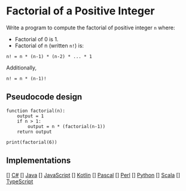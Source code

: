 # Factorial of a Positive Integer

Write a program to compute the factorial of positive integer `n` where:

* Factorial of 0 is 1.
* Factorial of n (written `n!`) is:

```text
n! = n * (n-1) * (n-2) * ... * 1
```

Additionally,

```text
n! = n * (n-1)!
```

## Pseudocode design

```text
function factorial(n):
    output = 1
    if n > 1:
        output = n * (factorial(n-1))
    return output

print(factorial(6))
```

## Implementations

[] [C#](https://github.com/WalterMarch/wm-csharp-playground/tree/main/factorial)
[] [Java](https://github.com/WalterMarch/wm-java-playground/tree/main/factorial)
[] [JavaScript](https://github.com/WalterMarch/wm-javascript-playground/tree/main/factorial)
[] [Kotlin](https://github.com/WalterMarch/wm-kotlin-playground/tree/main/factorial)
[] [Pascal](https://github.com/WalterMarch/wm-pascal-playground/tree/main/factorial)
[] [Perl](https://github.com/WalterMarch/wm-perl-playground/tree/main/factorial)
[] [Python](https://github.com/WalterMarch/wm-python-playground/tree/main/factorial)
[] [Scala](https://github.com/WalterMarch/wm-scala-playground/tree/main/factorial)
[] [TypeScript](https://github.com/WalterMarch/wm-typescript-playground/tree/main/factorial)